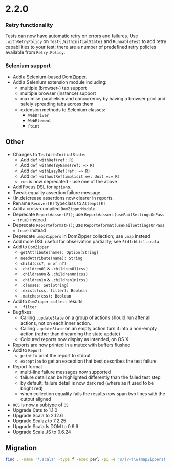 # 2.2.0

### Retry functionality

Tests can now have automatic retry on errors and failures.
Use `.withRetryPolicy` on `Test{,WithInitialState}` and `RunnableTest` to add
retry capabilities to your test; there are a number of predefined retry policies
available from `Retry.Policy`.


### Selenium support

* Add a Selenium-based DomZipper.
* Add a Selenium extension module including:
  * multiple (browser-) tab support
  * multiple browser (instance) support
  * maximise parallelism and concurrency by having a browser pool and safely
    spreading tabs across them
  * extension methods to Selenium classes:
    * `WebDriver`
    * `WebElement`
    * `Point`

## Other

* Changes to `TestWithInitialState`:
  * Add `def withRef(ref: R)`
  * Add `def withRefByName(ref: => R)`
  * Add `def withLazyRef(ref: => R)`
  * Add `def withoutRef(implicit ev: Unit =:= R)`
  * `run` is now deprecated - use one of the above
* Add Focus DSL for `Option`s.
* Tweak equality assertion failure message.
* {In,de}crease assertions now clearer in reports.
* Rename `Recover[E]` typeclass to `Attempt[E]`
* Add a cross-compiled `DomZipperModule`.
* Deprecate `Report#assertF()`; use `Report#assert(useFailSettingsOnPass = true)` instead
* Deprecate `Report#formatF()`; use `Report#format(useFailSettingsOnPass = true)` instead
* Deprecate `.mapZippers` in DomZipper collection; use `.map` instead
* Add more DSL useful for observation partiality; see `StdlibUtil.scala`
* Add to `DomZipper`
  * `getAttribute(name): Option[String]`
  * `needAttribute(name): String`
  * `child(css?, m of n?)`
  * `.children01` & `.children01(css)`
  * `.children0n` & `.children0n(css)`
  * `.children1n` & `.children1n(css)`
  * `.classes: Set[String]`
  * `.exists(css, filter): Boolean`
  * `.matches(css): Boolean`
* Add to `DomZipper.collect` results
  * `.filter`
* Bugfixes:
  * Calling `.updateState` on a group of actions should run after all actions, not on each inner action.
  * Calling `.updateState` on an empty action turn it into a non-empty action (rather than discarding the state update)
  * Coloured reports now display as intended, on OS X
* Reports are now printed in a mutex with buffers flushed
* Add to `Report`
  * `print` to print the report to stdout
  * `exception` to get an exception that best describes the test failure
* Report format
  * multi-line failure messages now supported
  * failure detail can be highlighted differently than the failed test step
  * by default, failure detail is now dark red (where as it used to be bright red)
  * when collection equality fails the results now span two lines with the output aligned
* `ROS` is now a subtype of `OS`
* Upgrade Cats        to 1.1.0
* Upgrade Scala       to 2.12.6
* Upgrade Scalaz      to 7.2.25
* Upgrade ScalaJs DOM to 0.9.6
* Upgrade Scala.JS    to 0.6.24

## Migration

```sh
find . -name '*.scala' -type f -exec perl -pi -e 's/(?<!\w)mapZippers(?!\w)/map/g' {} +
```
